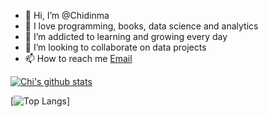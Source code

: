
- 👋 Hi, I’m @Chidinma 
- 👀 I love programming, books, data science and analytics
- 🌱 I’m addicted to learning and growing every day
- 💞️ I’m looking to collaborate on data projects
- 📫 How to reach me [Email](adazion@live.com)

[![Chi's github stats](https://github-readme-stats.vercel.app/api?username=dchij&count_private=true&show_icons=true&theme=radical&hide_rank=false)](https://github.com/dchij/github-readme-stats)

[![Top Langs](https://github-readme-stats.vercel.app/api/top-langs/?username=dchij)]


<!---
dchij/dchij is a ✨ special ✨ repository because its `README.md` (this file) appears on your GitHub profile.
You can click the Preview link to take a look at your changes.
--->


